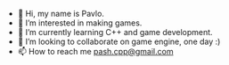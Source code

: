 - 👋 Hi, my name is Pavlo.
- 👀 I’m interested in making games.
- 🌱 I’m currently learning C++ and game development.
- 💞️ I’m looking to collaborate on game engine, one day :)
- 📫 How to reach me pash.cpp@gmail.com

<!---
pashcpp/pashcpp is a ✨ special ✨ repository because its `README.md` (this file) appears on your GitHub profile.
You can click the Preview link to take a look at your changes.
--->
